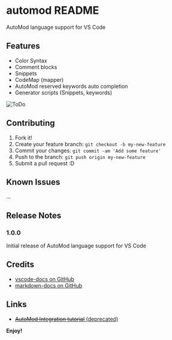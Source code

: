 # automod README

AutoMod language support for VS Code

## Features
* Color Syntax
* Comment blocks
* Snippets
* CodeMap (mapper)
* AutoMod reserved keywords auto completion
* Generator scripts (Snippets, keywords)

![ToDo](https://github.com/yulihGit/vscode-automod/tree/master/resources/images/readme/vsce_automod_syntax.PNG?raw=true)

## Contributing

1. Fork it!
2. Create your feature branch: `git checkout -b my-new-feature`
3. Commit your changes: `git commit -am 'Add some feature'`
4. Push to the branch: `git push origin my-new-feature`
5. Submit a pull request :D

## Known Issues

 ...

## Release Notes

### 1.0.0

Initial release of AutoMod language support for VS Code

## Credits
* [vscode-docs on GitHub](https://code.visualstudio.com/docs)
* [markdown-docs on GitHub](https://github.com/adam-p/markdown-here/wiki/Markdown-Cheatsheet)

## Links

* [~~AutoMod Integration tutorial~~ (deprecated)](https://sites.google.com/view/automod-vscode/home)

**Enjoy!**